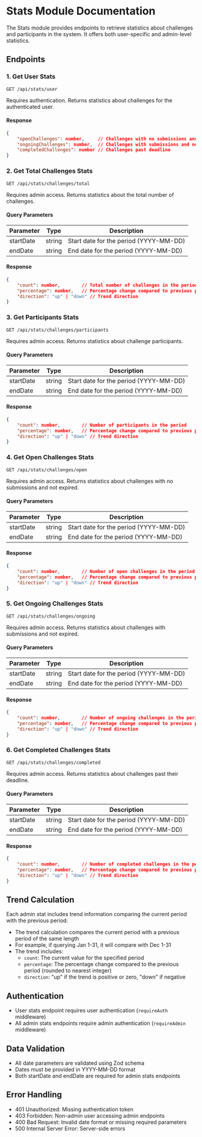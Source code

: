 # Stats Module Documentation

The Stats module provides endpoints to retrieve statistics about challenges and participants in the system. It offers both user-specific and admin-level statistics.

## Endpoints

### 1. Get User Stats
```http
GET /api/stats/user
```

Requires authentication. Returns statistics about challenges for the authenticated user.

#### Response
```json
{
    "openChallenges": number,     // Challenges with no submissions and not expired
    "ongoingChallenges": number,  // Challenges with submissions and not expired
    "completedChallenges": number // Challenges past deadline
}
```

### 2. Get Total Challenges Stats
```http
GET /api/stats/challenges/total
```

Requires admin access. Returns statistics about the total number of challenges.

#### Query Parameters
| Parameter | Type | Description |
|-----------|------|-------------|
| startDate | string | Start date for the period (YYYY-MM-DD) |
| endDate | string | End date for the period (YYYY-MM-DD) |

#### Response
```json
{
    "count": number,        // Total number of challenges in the period
    "percentage": number,   // Percentage change compared to previous period
    "direction": "up" | "down" // Trend direction
}
```

### 3. Get Participants Stats
```http
GET /api/stats/challenges/participants
```

Requires admin access. Returns statistics about challenge participants.

#### Query Parameters
| Parameter | Type | Description |
|-----------|------|-------------|
| startDate | string | Start date for the period (YYYY-MM-DD) |
| endDate | string | End date for the period (YYYY-MM-DD) |

#### Response
```json
{
    "count": number,        // Number of participants in the period
    "percentage": number,   // Percentage change compared to previous period
    "direction": "up" | "down" // Trend direction
}
```

### 4. Get Open Challenges Stats
```http
GET /api/stats/challenges/open
```

Requires admin access. Returns statistics about challenges with no submissions and not expired.

#### Query Parameters
| Parameter | Type | Description |
|-----------|------|-------------|
| startDate | string | Start date for the period (YYYY-MM-DD) |
| endDate | string | End date for the period (YYYY-MM-DD) |

#### Response
```json
{
    "count": number,        // Number of open challenges in the period
    "percentage": number,   // Percentage change compared to previous period
    "direction": "up" | "down" // Trend direction
}
```

### 5. Get Ongoing Challenges Stats
```http
GET /api/stats/challenges/ongoing
```

Requires admin access. Returns statistics about challenges with submissions and not expired.

#### Query Parameters
| Parameter | Type | Description |
|-----------|------|-------------|
| startDate | string | Start date for the period (YYYY-MM-DD) |
| endDate | string | End date for the period (YYYY-MM-DD) |

#### Response
```json
{
    "count": number,        // Number of ongoing challenges in the period
    "percentage": number,   // Percentage change compared to previous period
    "direction": "up" | "down" // Trend direction
}
```

### 6. Get Completed Challenges Stats
```http
GET /api/stats/challenges/completed
```

Requires admin access. Returns statistics about challenges past their deadline.

#### Query Parameters
| Parameter | Type | Description |
|-----------|------|-------------|
| startDate | string | Start date for the period (YYYY-MM-DD) |
| endDate | string | End date for the period (YYYY-MM-DD) |

#### Response
```json
{
    "count": number,        // Number of completed challenges in the period
    "percentage": number,   // Percentage change compared to previous period
    "direction": "up" | "down" // Trend direction
}
```

## Trend Calculation

Each admin stat includes trend information comparing the current period with the previous period:
- The trend calculation compares the current period with a previous period of the same length
- For example, if querying Jan 1-31, it will compare with Dec 1-31
- The trend includes:
  - `count`: The current value for the specified period
  - `percentage`: The percentage change compared to the previous period (rounded to nearest integer)
  - `direction`: "up" if the trend is positive or zero, "down" if negative

## Authentication

- User stats endpoint requires user authentication (`requireAuth` middleware)
- All admin stats endpoints require admin authentication (`requireAdmin` middleware)

## Data Validation

- All date parameters are validated using Zod schema
- Dates must be provided in YYYY-MM-DD format
- Both startDate and endDate are required for admin stats endpoints

## Error Handling

- 401 Unauthorized: Missing authentication token
- 403 Forbidden: Non-admin user accessing admin endpoints
- 400 Bad Request: Invalid date format or missing required parameters
- 500 Internal Server Error: Server-side errors 